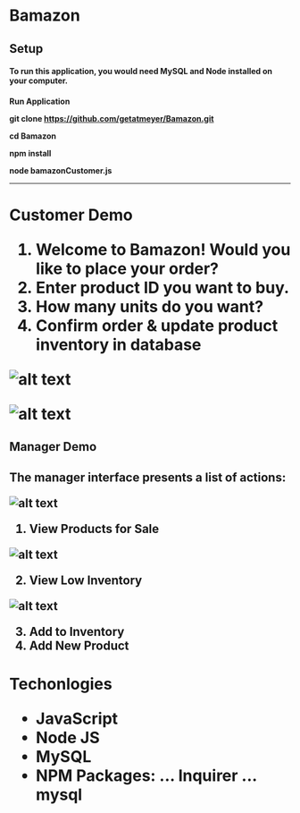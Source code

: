 # Bamazon

<H2>Setup

<H4>To run this application, you would need MySQL and Node installed on your computer.

<H4> Run Application

git clone https://github.com/getatmeyer/Bamazon.git

cd Bamazon

npm install

node bamazonCustomer.js
<hr>
<H1>Customer Demo

1. Welcome to Bamazon! Would you like to place your order?
2. Enter product ID you want to buy.
3. How many units do you want?
4. Confirm order & update product inventory in database

![alt text](https://github.com/getatmeyer/markdown-here/raw/master/src/common/images/customerimg.png)

![alt text](https://github.com/getatmeyer/markdown-here/raw/master/bamazon/customerimg.png)

<H2> Manager Demo <H2>

The manager interface presents a list of actions:

![alt text](https://github.com/getatmeyer/markdown-here/raw/master/bamazon/productimg.png)

1. View Products for Sale

![alt text](https://github.com/getatmeyer/markdown-here/raw/master/bamazon/viewproduct.png)

2. View Low Inventory

![alt text](https://github.com/getatmeyer/markdown-here/raw/master/bamazon/viewproduct.png)

3. Add to Inventory
4. Add New Product

<h1> Techonlogies 

* JavaScript
* Node JS
* MySQL
* NPM Packages:
 ... Inquirer
 ... mysql






